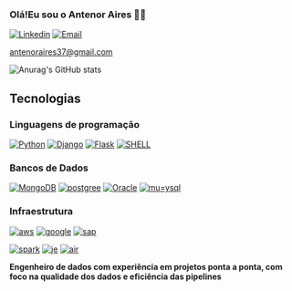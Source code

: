 ### Olá!Eu sou o Antenor Aires 👋🏾
[![Linkedin](https://img.shields.io/badge/LinkedIn-0077B5?style=for-the-badge&logo=linkedin&logoColor=white)](https://www.linkedin.com/in/antenoraires-dataengineer/) [![Email](https://img.shields.io/badge/Gmail-D14836?style=for-the-badge&logo=gmail&logoColor=white)]()

antenoraires37@gmail.com


![Anurag's GitHub stats](https://github-readme-stats.vercel.app/api?username=antenoraires&show_icons=true&theme=dracula)

## Tecnologias
### Linguagens de programação

[![Python](https://img.shields.io/badge/Python-3776AB?style=for-the-badge&logo=python&logoColor=white)]()
    [![Django](https://img.shields.io/badge/Django-092E20?style=for-the-badge&logo=django&logoColor=white)]() [![Flask](	https://img.shields.io/badge/Flask-000000?style=for-the-badge&logo=flask&logoColor=white)]()
[![SHELL](https://img.shields.io/badge/Shell_Script-121011?style=for-the-badge&logo=gnu-bash&logoColor=white)]()

### Bancos de Dados

[![MongoDB](https://img.shields.io/badge/MongoDB-4EA94B?style=for-the-badge&logo=mongodb&logoColor=white)]() [![postgree](https://img.shields.io/badge/PostgreSQL-316192?style=for-the-badge&logo=postgresql&logoColor=white)]()
 [![Oracle](https://img.shields.io/badge/Oracle-F80000?style=for-the-badge&logo=Oracle&logoColor=white)]()
 [![mu=ysql](https://img.shields.io/badge/MySQL-005C84?style=for-the-badge&logo=mysql&logoColor=white)]()

### Infraestrutura

[![aws](https://img.shields.io/badge/Amazon_AWS-232F3E?style=for-the-badge&logo=amazon-aws&logoColor=white)]()
 [![google](https://img.shields.io/badge/Google_Cloud-4285F4?style=for-the-badge&logo=google-cloud&logoColor=white)]() [![sap](https://img.shields.io/badge/SAP-0FAAFF?style=for-the-badge&logo=sap&logoColor=white)]()

[![spark](https://img.shields.io/badge/Spark%20AR-FF5C83?style=for-the-badge&logo=SparkAR&logoColor=white)]() [![je](https://img.shields.io/badge/Jenkins-D24939?style=for-the-badge&logo=Jenkins&logoColor=white)]() 
[![air](https://img.shields.io/badge/Airflow-017CEE?style=for-the-badge&logo=Apache%20Airflow&logoColor=white)]()

**Engenheiro de dados com experiência em projetos ponta a ponta, com foco na qualidade dos dados e eficiência das pipelines**

